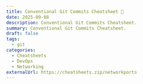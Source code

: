 ```yaml
---
title: Conventional Git Commits Cheatsheet 🔗
date: 2025-09-08
description: Conventional Git Commits Cheatsheet.
summary: Conventional Git Commits Cheatsheet.
draft: false
tags:
  - git
categories:
  - Cheatsheets
  - DevOps
  - Networking
externalUrl: https://cheatsheets.zip/networkports
---
```

